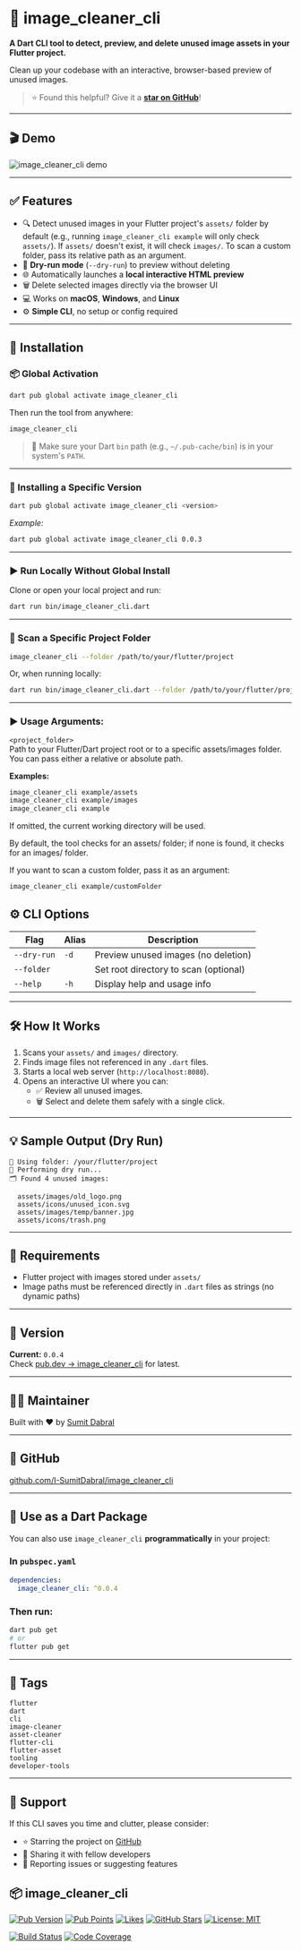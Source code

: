 
# 🧼 image_cleaner_cli

**A Dart CLI tool to detect, preview, and delete unused image assets in your Flutter project.**

Clean up your codebase with an interactive, browser-based preview of unused images.

> ⭐ Found this helpful? Give it a **[star on GitHub](https://github.com/I-SumitDabral/image_cleaner_cli)**!

---

## 🎬 Demo

![image_cleaner_cli demo](https://raw.githubusercontent.com/I-SumitDabral/image_cleaner_cli/main/doc-assets/image_cleaner_cli_demo.gif)

---

## ✅ Features

- 🔍 Detect unused images in your Flutter project's `assets/` folder by default (e.g., running `image_cleaner_cli example` will only check `assets/`). If `assets/` doesn't exist, it will check `images/`. To scan a custom folder, pass its relative path as an argument.
- 🧪 **Dry-run mode** (`--dry-run`) to preview without deleting  
- 🌐 Automatically launches a **local interactive HTML preview**  
- 🗑️ Delete selected images directly via the browser UI  
- 💻 Works on **macOS**, **Windows**, and **Linux**  
- ⚙️ **Simple CLI**, no setup or config required

---

## 🚀 Installation

### 📦 Global Activation

```bash
dart pub global activate image_cleaner_cli
```

Then run the tool from anywhere:

```bash
image_cleaner_cli
```

> 🔁 Make sure your Dart `bin` path (e.g., `~/.pub-cache/bin`) is in your system's `PATH`.

---

### 📌 Installing a Specific Version

```bash
dart pub global activate image_cleaner_cli <version>
```

_Example:_

```bash
dart pub global activate image_cleaner_cli 0.0.3
```

---

### ▶️ Run Locally Without Global Install

Clone or open your local project and run:

```bash
dart run bin/image_cleaner_cli.dart
```

---

### 📂 Scan a Specific Project Folder

```bash
image_cleaner_cli --folder /path/to/your/flutter/project
```

Or, when running locally:

```bash
dart run bin/image_cleaner_cli.dart --folder /path/to/your/flutter/project
```

---
### ▶️ Usage Arguments:

`<project_folder>`  
Path to your Flutter/Dart project root or to a specific assets/images folder. You can pass either a relative or absolute path.

**Examples:**

```bash
image_cleaner_cli example/assets
image_cleaner_cli example/images
image_cleaner_cli example
```

If omitted, the current working directory will be used.

By default, the tool checks for an assets/ folder; if none is found, it checks for an images/ folder.

If you want to scan a custom folder, pass it as an argument:

```bash
image_cleaner_cli example/customFolder
```
## ⚙️ CLI Options

| Flag          | Alias | Description                                |
|---------------|-------|--------------------------------------------|
| `--dry-run`   | `-d`  | Preview unused images (no deletion)        |
| `--folder`    |       | Set root directory to scan (optional)      |
| `--help`      | `-h`  | Display help and usage info                |

---

## 🛠 How It Works

1. Scans your `assets/` and `images/` directory.
2. Finds image files not referenced in any `.dart` files.
3. Starts a local web server (`http://localhost:8080`).
4. Opens an interactive UI where you can:
   - ✅ Review all unused images.
   - 🗑️ Select and delete them safely with a single click.

---

## 💡 Sample Output (Dry Run)

```
📂 Using folder: /your/flutter/project
🧪 Performing dry run...
🗂️ Found 4 unused images:

  assets/images/old_logo.png
  assets/icons/unused_icon.svg
  assets/images/temp/banner.jpg
  assets/icons/trash.png
```

---

## 📁 Requirements

- Flutter project with images stored under `assets/`
- Image paths must be referenced directly in `.dart` files as strings (no dynamic paths)

---

## 📌 Version

**Current:** `0.0.4`  
Check [pub.dev → image_cleaner_cli](https://pub.dev/packages/image_cleaner_cli) for latest.

---

## 👨‍💻 Maintainer

Built with ❤️ by [Sumit Dabral](https://github.com/I-SumitDabral)

---

## 🔗 GitHub

[github.com/I-SumitDabral/image_cleaner_cli](https://github.com/I-SumitDabral/image_cleaner_cli)

---

## 🧰 Use as a Dart Package

You can also use `image_cleaner_cli` **programmatically** in your project:

### In `pubspec.yaml`

```yaml
dependencies:
  image_cleaner_cli: ^0.0.4
```

### Then run:

```bash
dart pub get
# or
flutter pub get
```

---

## 🔖 Tags

```
flutter
dart
cli
image-cleaner
asset-cleaner
flutter-cli
flutter-asset
tooling
developer-tools
```

---

## 🙌 Support

If this CLI saves you time and clutter, please consider:

- ⭐ Starring the project on [GitHub](https://github.com/I-SumitDabral/image_cleaner_cli)
- 📢 Sharing it with fellow developers
- 🐛 Reporting issues or suggesting features

## 📦 image_cleaner_cli

[![Pub Version](https://img.shields.io/pub/v/image_cleaner_cli.svg)](https://pub.dev/packages/image_cleaner_cli)
[![Pub Points](https://img.shields.io/pub/points/image_cleaner_cli.svg)](https://pub.dev/packages/image_cleaner_cli/score)
[![Likes](https://img.shields.io/pub/likes/image_cleaner_cli.svg)](https://pub.dev/packages/image_cleaner_cli)
[![GitHub Stars](https://img.shields.io/github/stars/I-SumitDabral/image_cleaner_cli.svg?style=social&label=Star)](https://github.com/I-SumitDabral/image_cleaner_cli)
[![License: MIT](https://img.shields.io/badge/license-MIT-blue.svg)](https://github.com/I-SumitDabral/image_cleaner_cli/blob/main/LICENSE)

<!-- Optional Badges -->
[![Build Status](https://github.com/I-SumitDabral/image_cleaner_cli/actions/workflows/build.yml/badge.svg)](https://github.com/I-SumitDabral/image_cleaner_cli/actions)
[![Code Coverage](https://codecov.io/gh/I-SumitDabral/image_cleaner_cli/branch/main/graph/badge.svg)](https://codecov.io/gh/I-SumitDabral/image_cleaner_cli)

